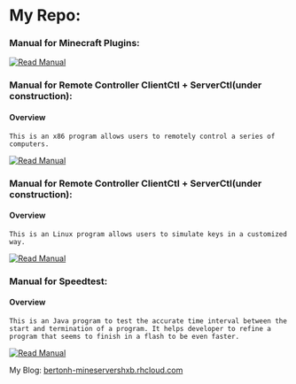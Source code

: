 # My Repo:

### Manual for Minecraft Plugins:

[![Read Manual](https://cdn2.iconfinder.com/data/icons/buttons-9/128/Button_Next-01.png)](https://github.com/D0048/CraftPlugins/blob/master/README_MineCraft.md)<br>

### Manual for Remote Controller ClientCtl + ServerCtl(under construction):

#### Overview<br>
	This is an x86 program allows users to remotely control a series of computers.

[![Read Manual](https://cdn2.iconfinder.com/data/icons/buttons-9/128/Button_Next-01.png)](https://github.com/D0048/CraftPlugins/blob/master/README_Ctl.md)<br>

### Manual for Remote Controller ClientCtl + ServerCtl(under construction):

#### Overview<br>
	This is an Linux program allows users to simulate keys in a customized way. 

[![Read Manual](https://cdn2.iconfinder.com/data/icons/buttons-9/128/Button_Next-01.png)](https://github.com/D0048/CraftPlugins/blob/master/README_KeyCript.md)<br>

### Manual for Speedtest:

#### Overview<br>
	This is an Java program to test the accurate time interval between the start and termination of a program. It helps developer to refine a program that seems to finish in a flash to be even faster. 

[![Read Manual](https://cdn2.iconfinder.com/data/icons/buttons-9/128/Button_Next-01.png)](https://github.com/D0048/CraftPlugins/blob/master/README_SpeedTest.md)<br>


My Blog: [bertonh-mineservershxb.rhcloud.com](http://bertonh-mineservershxb.rhcloud.com)
